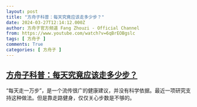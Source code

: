 ```yaml
---
layout: post
title: "方舟子科普：每天究竟应该走多少步？"
date: 2024-03-27T12:14:12.000Z
author: 方舟子官方频道 Fang Zhouzi - Official Channel
from: https://www.youtube.com/watch?v=6qBrEOBgslc
tags: [ 方舟子 ]
comments: True
categories: [ 方舟子 ]
---
```

<!--1711541652000-->
[方舟子科普：每天究竟应该走多少步？](https://www.youtube.com/watch?v=6qBrEOBgslc)
------

<div>
“每天走一万步”，是一个流传很广的健康建议，并没有科学依据。最近一项研究支持这种做法。但是靠走路健身，仅仅关心步数是不够的。
</div>
